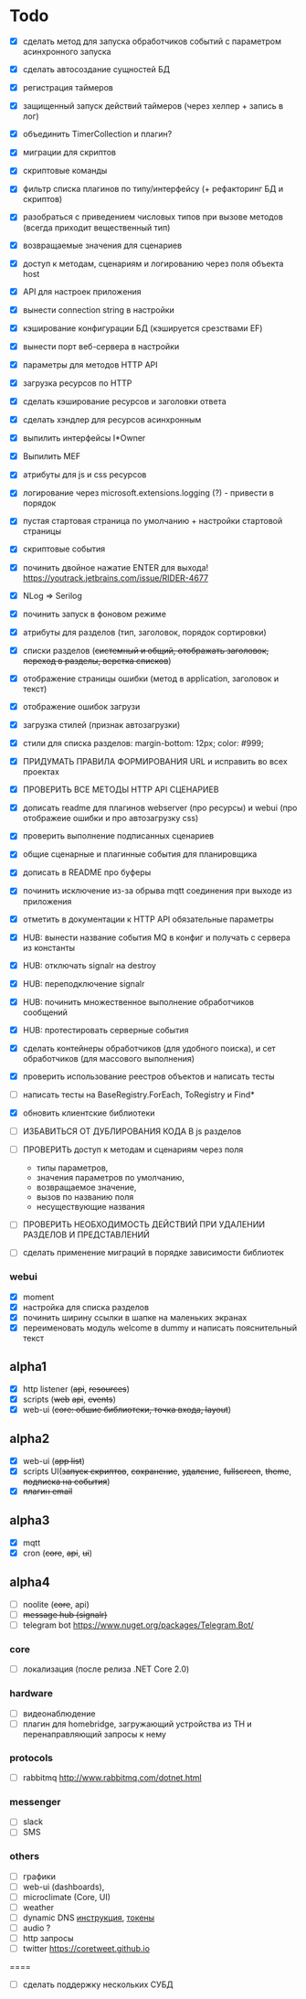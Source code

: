 ﻿# Todo

- [x] сделать метод для запуска обработчиков событий с параметром асинхронного запуска
- [x] сделать автосоздание сущностей БД
- [x] регистрация таймеров
- [x] защищенный запуск действий таймеров (через хелпер + запись в лог)
- [x] объединить TimerCollection и плагин?
- [x] миграции для скриптов
- [x] скриптовые команды
- [x] фильтр списка плагинов по типу/интерфейсу (+ рефакторинг БД и скриптов)
- [x] разобраться с приведением числовых типов при вызове методов (всегда приходит вещественный тип)
- [x] возвращаемые значения для сценариев
- [x] доступ к методам, сценариям и логированию через поля объекта host
- [x] API для настроек приложения
- [x] вынести connection string в настройки
- [x] кэширование конфигурации БД (кэшируется срезствами EF)
- [x] вынести порт веб-сервера в настройки
- [x] параметры для методов HTTP API
- [x] загрузка ресурсов по HTTP
- [x] сделать кэширование ресурсов и заголовки ответа
- [x] сделать хэндлер для ресурсов асинхронным
- [x] выпилить интерфейсы I*Owner
- [x] Выпилить MEF
- [x] атрибуты для js и css ресурсов
- [x] логирование через microsoft.extensions.logging (?) - привести в порядок
- [x] пустая стартовая страница по умолчанию + настройки стартовой страницы
- [x] скриптовые события
- [x] починить двойное нажатие ENTER для выхода! https://youtrack.jetbrains.com/issue/RIDER-4677
- [x] NLog => Serilog
- [x] починить запуск в фоновом режиме

- [x] атрибуты для разделов (тип, заголовок, порядок сортировки)
- [x] списки разделов (~~системный и общий, отображать заголовок, переход в разделы, верстка списков~~)
- [x] отображение страницы ошибки (метод в application, заголовок и текст)
- [x] отображение ошибок загрузи
- [x] загрузка стилей (признак автозагрузки)
- [x] стили для списка разделов: margin-bottom: 12px; color: #999;
- [x] ПРИДУМАТЬ ПРАВИЛА ФОРМИРОВАНИЯ URL и исправить во всех проектах
- [x] ПРОВЕРИТЬ ВСЕ МЕТОДЫ HTTP API СЦЕНАРИЕВ
- [x] дописать readme для плагинов webserver (про ресурсы) и webui (про отображеие ошибки и про автозагрузку css)
- [x] проверить выполнение подписанных сценариев
- [x] общие сценарные и плагинные события для планировщика

- [x] дописать в README про буферы
- [x] починить исключение из-за обрыва mqtt соединения при выходе из приложения
- [x] отметить в документации к HTTP API обязательные параметры

- [x] HUB: вынести название события MQ в конфиг и получать с сервера из константы
- [x] HUB: отключать signalr на destroy
- [x] HUB: переподключение signalr
- [x] HUB: починить множественное выполнение обработчиков сообщений
- [x] HUB: протестировать серверные события

- [x] сделать контейнеры обработчиков (для удобного поиска), и сет обработчиков (для массового выполнения)
- [x] проверить использование реестров объектов и написать тесты

- [ ] написать тесты на BaseRegistry.ForEach, ToRegistry и Find*
- [x] обновить клиентские библиотеки

- [ ] ИЗБАВИТЬСЯ ОТ ДУБЛИРОВАНИЯ КОДА В js разделов
- [ ] ПРОВЕРИТЬ доступ к методам и сценариям через поля
  - типы параметров,
  - значения параметров по умолчанию,
  - возвращаемое значение,
  - вызов по названию поля
  - несуществующие названия
- [ ] ПРОВЕРИТЬ НЕОБХОДИМОСТЬ ДЕЙСТВИЙ ПРИ УДАЛЕНИИ РАЗДЕЛОВ И ПРЕДСТАВЛЕНИЙ
- [ ] сделать применение миграций в порядке зависимости библиотек


### webui
- [x] moment
- [x] настройка для списка разделов
- [x] починить ширину ссылки в шапке на маленьких экранах
- [x] переименовать модуль welcome в dummy и написать пояснительный текст

## alpha1

- [x] http listener (~~api~~, ~~resources~~)
- [x] scripts (~~web~~ ~~api~~, ~~events~~)
- [x] web-ui (~~core: обшие библиотеки, точка входа, layout~~)

## alpha2

- [x] web-ui (~~app list~~)
- [x] scripts UI(~~запуск скриптов~~, ~~сохранение~~, ~~удаление~~, ~~fullscreen~~, ~~theme~~, ~~подписка на события~~)
- [x] ~~плагин email~~

## alpha3
- [x] mqtt
- [x] cron (~~core~~, ~~api~~, ~~ui~~)

## alpha4
- [ ] noolite (~~core~~, api)
- [ ] ~~message hub (signalr)~~
- [ ] telegram bot https://www.nuget.org/packages/Telegram.Bot/

### core

- [ ] локализация (после релиза .NET Core 2.0)

### hardware

- [ ] видеонаблюдение
- [ ] плагин для homebridge, загружающий устройства из TH и перенаправляющий запросы к нему

### protocols

- [ ] rabbitmq http://www.rabbitmq.com/dotnet.html

### messenger

- [ ] slack
- [ ] SMS

### others

- [ ] графики
- [ ] web-ui (dashboards),
- [ ] microclimate (Core, UI)
- [ ] weather
- [ ] dynamic DNS [инструкция](https://habrahabr.ru/post/310534), [токены](https://pddimp.yandex.ru/api2/admin/get_token?domain_name=thinking-home.ru)
- [ ] audio ?
- [ ] http запросы
- [ ] twitter https://coretweet.github.io

====

- [ ] сделать поддержку нескольких СУБД

